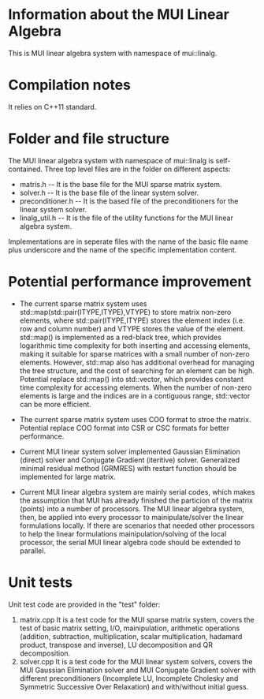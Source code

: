 # Information about the MUI Linear Algebra
This is MUI linear algebra system with namespace of mui::linalg.

# Compilation notes
It relies on C++11 standard.

# Folder and file structure
The MUI linear algebra system with namespace of mui::linalg is self-contained. Three top level files are in the folder on different aspects:
* matris.h
-- It is the base file for the MUI sparse matrix system.
* solver.h
-- It is the base file of the linear system solver.
* preconditioner.h
-- It is the based file of the preconditioners for the linear system solver.
* linalg_util.h
-- It is the file of the utility functions for the MUI linear algebra system.

Implementations are in seperate files with the name of the basic file name plus underscore and the name of the specific implementation content.

# Potential performance improvement
- The current sparse matrix system uses std::map(std::pair(ITYPE,ITYPE),VTYPE) to store matrix non-zero elements, where std::pair(ITYPE,ITYPE) stores the element index (i.e. row and column number) and VTYPE stores the value of the element. std::map() is implemented as a red-black tree, which provides logarithmic time complexity for both inserting and accessing elements, making it suitable for sparse matrices with a small number of non-zero elements. However, std::map also has additional overhead for managing the tree structure, and the cost of searching for an element can be high. Potential replace std::map() into std::vector, which provides constant time complexity for accessing elements. When the number of non-zero elements is large and the indices are in a contiguous range, std::vector can be more efficient.

- The current sparse matrix system uses COO format to stroe the matrix. Potential replace COO format into CSR or CSC formats for better performance.

- Current MUI linear system solver implemented Gaussian Elimination (direct) solver and Conjugate Gradient (iteritive) solver. Generalized minimal residual method (GRMRES) with restart function should be implemented for large matrix.

- Current MUI linear algebra system are mainly serial codes, which makes the assumption that MUI has already finished the particion of the matrix (points) into a number of processors. The MUI linear algebra system, then, be applied into every processor to mainipulate/solver the linear formulations locally. If there are scenarios that needed other processors to help the linear formulations mainipulation/solving of the local processor, the serial MUI linear algebra code should be extended to parallel. 

# Unit tests
Unit test code are provided in the "test" folder:
1. matrix.cpp
It is a test code for the MUI sparse matrix system, covers the test of basic matrix setting, I/O, mainipulation, arithmetic operations (addition, subtraction, multiplication, scalar multiplication, hadamard product, transpose and inverse), LU decomposition and QR decomposition.
2. solver.cpp
It is a test code for the MUI linear system solvers, covers the MUI Gaussian Elimination solver and MUI Conjugate Gradient solver with different preconditioners (Incomplete LU, Incomplete Cholesky and Symmetric Successive Over Relaxation) and with/without initial guess.